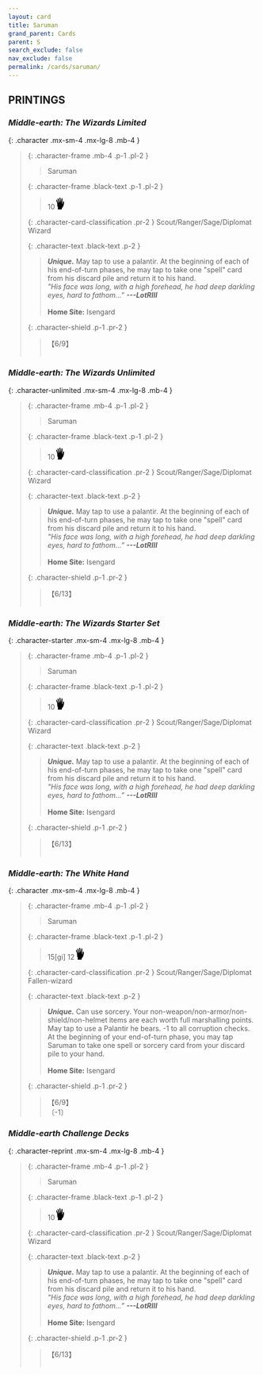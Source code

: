 ```yaml
---
layout: card
title: Saruman
grand_parent: Cards
parent: S
search_exclude: false
nav_exclude: false
permalink: /cards/saruman/
---
```


## PRINTINGS


### _Middle-earth: The Wizards Limited_

{: .character .mx-sm-4 .mx-lg-8 .mb-4 }
> {: .character-frame .mb-4 .p-1 .pl-2 }
> > <div class="card-mp"></div>
> > <div class="character-card-name">Saruman</div>
>
> {: .character-frame .black-text .p-1 .pl-2 }
> > 10![](/assets/images/di.svg)
>
> {: .character-card-classification .pr-2 }
> Scout/Ranger/Sage/Diplomat Wizard
>
> {: .character-text .black-text .p-2 }
> > _**Unique.**_ May tap to use a palantir. At the beginning of each of his end-of-turn phases, he may tap to take one "spell" card from his discard pile and return it to his hand. <br>_"His face was long, with a high forehead, he had deep darkling eyes, hard to fathom...”_ ***---&NoBreak;LotRIII***  <br><br>**Home Site:** Isengard 
>
> {: .character-shield .p-1 .pr-2 }
> > <div class="card-shield">【6/9】</div>
> > <div class="card-corruption">&nbsp;</div>

### _Middle-earth: The Wizards Unlimited_

{: .character-unlimited .mx-sm-4 .mx-lg-8 .mb-4 }
> {: .character-frame .mb-4 .p-1 .pl-2 }
> > <div class="card-mp"></div>
> > <div class="character-card-name">Saruman</div>
>
> {: .character-frame .black-text .p-1 .pl-2 }
> > 10![](/assets/images/di.svg)
>
> {: .character-card-classification .pr-2 }
> Scout/Ranger/Sage/Diplomat Wizard
>
> {: .character-text .black-text .p-2 }
> > _**Unique.**_ May tap to use a palantir. At the beginning of each of his end-of-turn phases, he may tap to take one "spell" card from his discard pile and return it to his hand. <br>_"His face was long, with a high forehead, he had deep darkling eyes, hard to fathom...”_ ***---&NoBreak;LotRIII***  <br><br>**Home Site:** Isengard 
>
> {: .character-shield .p-1 .pr-2 }
> > <div class="card-shield">【6/13】</div>
> > <div class="card-corruption">&nbsp;</div>

### _Middle-earth: The Wizards Starter Set_

{: .character-starter .mx-sm-4 .mx-lg-8 .mb-4 }
> {: .character-frame .mb-4 .p-1 .pl-2 }
> > <div class="card-mp"></div>
> > <div class="character-card-name">Saruman</div>
>
> {: .character-frame .black-text .p-1 .pl-2 }
> > 10![](/assets/images/di.svg)
>
> {: .character-card-classification .pr-2 }
> Scout/Ranger/Sage/Diplomat Wizard
>
> {: .character-text .black-text .p-2 }
> > _**Unique.**_ May tap to use a palantir. At the beginning of each of his end-of-turn phases, he may tap to take one "spell" card from his discard pile and return it to his hand. <br>_"His face was long, with a high forehead, he had deep darkling eyes, hard to fathom...”_ ***---&NoBreak;LotRIII***  <br><br>**Home Site:** Isengard 
>
> {: .character-shield .p-1 .pr-2 }
> > <div class="card-shield">【6/13】</div>
> > <div class="card-corruption">&nbsp;</div>

### _Middle-earth: The White Hand_

{: .character .mx-sm-4 .mx-lg-8 .mb-4 }
> {: .character-frame .mb-4 .p-1 .pl-2 }
> > <div class="card-mp"></div>
> > <div class="character-card-name">Saruman</div>
>
> {: .character-frame .black-text .p-1 .pl-2 }
> > 15[gi] 12![](/assets/images/di.svg)
>
> {: .character-card-classification .pr-2 }
> Scout/Ranger/Sage/Diplomat Fallen-wizard
>
> {: .character-text .black-text .p-2 }
> > _**Unique.**_ Can use sorcery. Your non-weapon/non-armor/non-shield/non-helmet items are each worth full marshalling points. May tap to use a Palantir he bears. -1 to all corruption checks. At the beginning of your end-of-turn phase, you may tap Saruman to take one spell or sorcery card from your discard pile to your hand.   <br><br>**Home Site:** Isengard 
>
> {: .character-shield .p-1 .pr-2 }
> > <div class="card-shield">【6/9】</div>
> > <div class="card-corruption">〔-1〕</div>

### _Middle-earth Challenge Decks_

{: .character-reprint .mx-sm-4 .mx-lg-8 .mb-4 }
> {: .character-frame .mb-4 .p-1 .pl-2 }
> > <div class="card-mp"></div>
> > <div class="character-card-name">Saruman</div>
>
> {: .character-frame .black-text .p-1 .pl-2 }
> > 10![](/assets/images/di.svg)
>
> {: .character-card-classification .pr-2 }
> Scout/Ranger/Sage/Diplomat Wizard
>
> {: .character-text .black-text .p-2 }
> > _**Unique.**_ May tap to use a palantir. At the beginning of each of his end-of-turn phases, he may tap to take one "spell" card from his discard pile and return it to his hand. <br>_"His face was long, with a high forehead, he had deep darkling eyes, hard to fathom...”_ ***---&NoBreak;LotRIII***  <br><br>**Home Site:** Isengard 
>
> {: .character-shield .p-1 .pr-2 }
> > <div class="card-shield">【6/13】</div>
> > <div class="card-corruption">&nbsp;</div>
